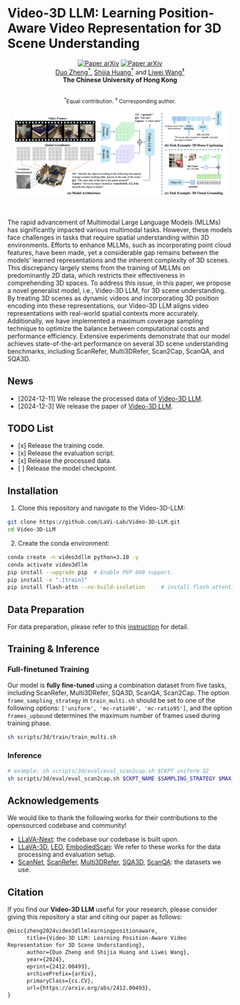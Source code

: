 # Video-3D LLM: Learning Position-Aware Video Representation for 3D Scene Understanding

<div align="center" margin-bottom="3em">
    <a href="https://arxiv.org/abs/2412.00493" target="_blank">
    <img src="https://img.shields.io/badge/Video--3D_LLM-ArXiv-red" alt="Paper arXiv"></a>
    <a href="https://huggingface.co/datasets/zd11024/Video-3D-LLM_data" target="_blank">
    <img src="https://img.shields.io/badge/Video--3D_LLM-data-blue" alt="Paper arXiv"></a>
</div>

<div align="center" margin-bottom="3em">
<a target="_blank" href="https://github.com/zd11024">Duo Zheng<sup>*</sup></a>,
<a target="_blank" href="https://sega-hsj.github.io/">Shijia Huang<sup>*</sup></a> and
<a target="_blank" href="https://lwwangcse.github.io/">Liwei Wang<sup>&ddagger;</sup></a>

<br>
<strong>
The Chinese University of Hong Kong<br>
</strong>
<br>
<p style="font-size: 12px;"><sup>*</sup>Equal contribution.
<sup>&ddagger;</sup> Corresponding author.</p>
</div>


<p align="center">
    <img src="assets/video3dllm.png" width="95%"><br>
</p>
&nbsp;

The rapid advancement of Multimodal Large Language Models (MLLMs) has significantly impacted various multimodal tasks. However, these models face challenges in tasks that require spatial understanding within 3D environments. Efforts to enhance MLLMs, such as incorporating point cloud features, have been made, yet a considerable gap remains between the models' learned representations and the inherent complexity of 3D scenes. This discrepancy largely stems from the training of MLLMs on predominantly 2D data, which restricts their effectiveness in comprehending 3D spaces. 
To address this issue, in this paper, we propose a novel generalist model, i.e., Video-3D LLM, for 3D scene understanding. By treating 3D scenes as dynamic videos and incorporating 3D position encoding into these representations, our Video-3D LLM aligns video representations with real-world spatial contexts more accurately. Additionally, we have implemented a maximum coverage sampling technique to optimize the balance between computational costs and performance efficiency. Extensive experiments demonstrate that our model achieves state-of-the-art performance on several 3D scene understanding benchmarks, including ScanRefer, Multi3DRefer, Scan2Cap, ScanQA, and SQA3D.

## News
- [2024-12-11] We release the processed data of [Video-3D LLM](https://huggingface.co/datasets/zd11024/Video-3D-LLM_data).
- [2024-12-3] We release the paper of [Video-3D LLM](https://arxiv.org/abs/2412.00493).

## TODO List

- \[x\] Release the training code.
- \[x\] Release the evaluation script.
- \[x\] Release the processed data.
- \[ \] Release the model checkpoint.

## Installation
1. Clone this repository and navigate to the Video-3D-LLM:
```bash
git clone https://github.com/LaVi-Lab/Video-3D-LLM.git
cd Video-3D-LLM
```

2. Create the conda environment:
```bash
conda create -n video3dllm python=3.10 -y
conda activate video3dllm
pip install --upgrade pip  # Enable PEP 660 support.
pip install -e ".[train]"
pip install flash-attn --no-build-isolation     # install flash attention
```

## Data Preparation
For data preparation, please refer to this [instruction](scripts/3d/preprocessing/README.md) for detail.

## Training & Inference
### Full-finetuned Training
Our model is **fully fine-tuned** using a combination dataset from five tasks, including ScanRefer, Multi3DRefer, SQA3D, ScanQA, Scan2Cap.
The option `frame_sampling_strategy` in `train_multi.sh` should be set to one of the following options: `['uniform', 'mc-ratio90', 'mc-ratio95']`, and the option `frames_upbound` determines the maximum number of frames used during training phase.
```bash
sh scripts/3d/train/train_multi.sh
```

### Inference
```bash
# example: sh scripts/3d/eval/eval_scan2cap.sh $CKPT uniform 32
sh scripts/3d/eval/eval_scan2cap.sh $CKPT_NAME $SAMPLING_STRATEGY $MAX_FRAMES   
```


## Acknowledgements
We would like to thank the following works for their contributions to the opensourced codebase and community!
* [LLaVA-Next](https://github.com/LLaVA-VL/LLaVA-NeXT/tree/main): the codebase our codebase is built upon.
* [LLaVA-3D](https://github.com/ZCMax/LLaVA-3D), [LEO](https://github.com/embodied-generalist/embodied-generalist), [EmbodiedScan](https://github.com/OpenRobotLab/EmbodiedScan): We refer to these works for the data processing and evaluation setup.
* [ScanNet](https://github.com/ScanNet/ScanNet), [ScanRefer](https://github.com/daveredrum/ScanRefer), [Multi3DRefer](https://github.com/3dlg-hcvc/M3DRef-CLIP), [SQA3D](https://github.com/SilongYong/SQA3D), [ScanQA](https://github.com/ATR-DBI/ScanQA): the datasets we use.


## Citation
If you find our **Video-3D LLM** useful for your research, please consider giving this repository a star and citing our paper as follows:
```
@misc{zheng2024video3dllmlearningpositionaware,
      title={Video-3D LLM: Learning Position-Aware Video Representation for 3D Scene Understanding}, 
      author={Duo Zheng and Shijia Huang and Liwei Wang},
      year={2024},
      eprint={2412.00493},
      archivePrefix={arXiv},
      primaryClass={cs.CV},
      url={https://arxiv.org/abs/2412.00493}, 
}
```